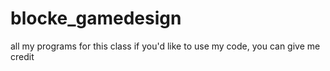 # blocke_gamedesign
all my programs for this class
if you'd like to use my code, you can give me credit
